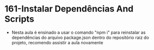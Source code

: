 # 161-Instalar Dependências And Scripts
- Nesta aula é ensinado a usar o comando "npm i" para reinstalar as dependências do arquivo package.json dentro do repositório raiz do projeto, recomendo assistir a aula novamente